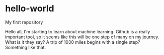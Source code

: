 # hello-world
My first repository

Hello all, I'm starting to learn about machine learning. Github is a really important tool, so it seems like this will be one step of many on my journey. What is it they say? A trip of 1000 miles begins with a single step? Something like that.
